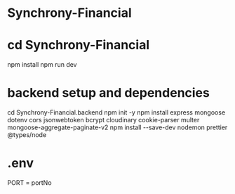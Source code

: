 # Synchrony-Financial

# cd Synchrony-Financial
npm install
npm run dev

# backend setup and dependencies
cd Synchrony-Financial.backend
npm init -y
npm install express mongoose dotenv cors jsonwebtoken bcrypt cloudinary cookie-parser multer mongoose-aggregate-paginate-v2
npm install --save-dev nodemon prettier @types/node

# .env
PORT = portNo

